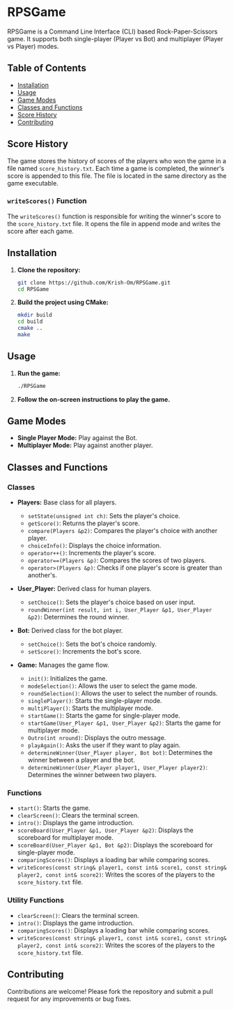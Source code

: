 # RPSGame

RPSGame is a Command Line Interface (CLI) based Rock-Paper-Scissors game. It supports both single-player (Player vs Bot) and multiplayer (Player vs Player) modes.

## Table of Contents
- [Installation](#installation)
- [Usage](#usage)
- [Game Modes](#game-modes)
- [Classes and Functions](#classes-and-functions)
- [Score History](#score-history)
- [Contributing](#contributing)

## Score History
The game stores the history of scores of the players who won the game in a file named `score_history.txt`. Each time a game is completed, the winner's score is appended to this file. The file is located in the same directory as the game executable.

### `writeScores()` Function
The `writeScores()` function is responsible for writing the winner's score to the `score_history.txt` file. It opens the file in append mode and writes the score after each game.

## Installation

1. **Clone the repository:**
    ```sh
    git clone https://github.com/Krish-Om/RPSGame.git
    cd RPSGame
    ```

2. **Build the project using CMake:**
    ```sh
    mkdir build
    cd build
    cmake ..
    make
    ```

## Usage

1. **Run the game:**
    ```sh
    ./RPSGame
    ```

2. **Follow the on-screen instructions to play the game.**

## Game Modes

- **Single Player Mode:** Play against the Bot.
- **Multiplayer Mode:** Play against another player.

## Classes and Functions

### Classes

- **Players:** Base class for all players.
  - `setState(unsigned int ch)`: Sets the player's choice.
  - `getScore()`: Returns the player's score.
  - `compare(Players &p2)`: Compares the player's choice with another player.
  - `choiceInfo()`: Displays the choice information.
  - `operator++()`: Increments the player's score.
  - `operator==(Players &p)`: Compares the scores of two players.
  - `operator>(Players &p)`: Checks if one player's score is greater than another's.

- **User_Player:** Derived class for human players.
  - `setChoice()`: Sets the player's choice based on user input.
  - `roundWinner(int result, int i, User_Player &p1, User_Player &p2)`: Determines the round winner.

- **Bot:** Derived class for the bot player.
  - `setChoice()`: Sets the bot's choice randomly.
  - `setScore()`: Increments the bot's score.

- **Game:** Manages the game flow.
  - `init()`: Initializes the game.
  - `modeSelection()`: Allows the user to select the game mode.
  - `roundSelection()`: Allows the user to select the number of rounds.
  - `singlePlayer()`: Starts the single-player mode.
  - `multiPlayer()`: Starts the multiplayer mode.
  - `startGame()`: Starts the game for single-player mode.
  - `startGame(User_Player &p1, User_Player &p2)`: Starts the game for multiplayer mode.
  - `Outro(int nround)`: Displays the outro message.
  - `playAgain()`: Asks the user if they want to play again.
  - `determineWinner(User_Player player, Bot bot)`: Determines the winner between a player and the bot.
  - `determineWinner(User_Player player1, User_Player player2)`: Determines the winner between two players.

### Functions

- `start()`: Starts the game.
- `clearScreen()`: Clears the terminal screen.
- `intro()`: Displays the game introduction.
- `scoreBoard(User_Player &p1, User_Player &p2)`: Displays the scoreboard for multiplayer mode.
- `scoreBoard(User_Player &p1, Bot &p2)`: Displays the scoreboard for single-player mode.
- `comparingScores()`: Displays a loading bar while comparing scores.
- `writeScores(const string& player1, const int& score1, const string& player2, const int& score2)`: Writes the scores of the players to the `score_history.txt` file.

### Utility Functions

- `clearScreen()`: Clears the terminal screen.
- `intro()`: Displays the game introduction.
- `comparingScores()`: Displays a loading bar while comparing scores.
- `writeScores(const string& player1, const int& score1, const string& player2, const int& score2)`: Writes the scores of the players to the `score_history.txt` file.

## Contributing

Contributions are welcome! Please fork the repository and submit a pull request for any improvements or bug fixes.